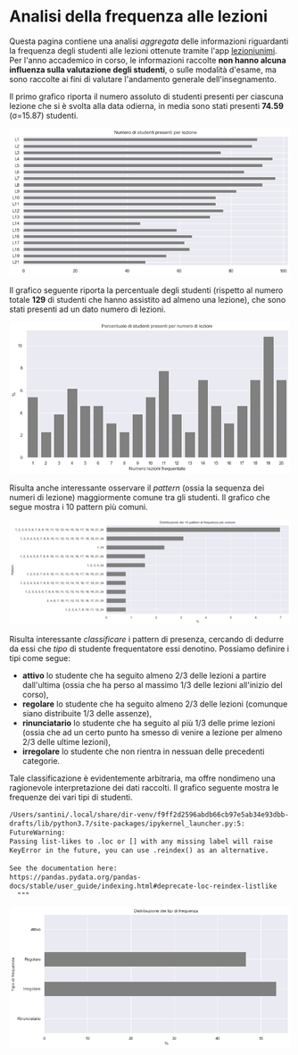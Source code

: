 # Analisi della frequenza alle lezioni

Questa pagina contiene una analisi *aggregata* delle informazioni riguardanti la frequenza degli studenti alle lezioni ottenute tramite l'app [lezioniunimi](https://easystaff.divsi.unimi.it/PortaleStudenti/index.php?view=infoapp). Per l'anno accademico in corso, le informazioni raccolte **non hanno alcuna influenza sulla valutazione degli studenti**, o sulle modalità d'esame, ma sono raccolte ai fini di valutare l'andamento generale dell'insegnamento.





Il primo grafico riporta il numero assoluto di studenti presenti 
per ciascuna lezione che si è svolta alla data odierna, in media
sono stati presenti **74.59** (σ=15.87) studenti.




![png](frequenze_files/frequenze_6_0.png)






Il grafico seguente riporta la percentuale degli studenti (rispetto al numero 
totale **129** di studenti che hanno assistito ad almeno una lezione), che sono stati 
presenti ad un dato numero di lezioni.





![png](frequenze_files/frequenze_9_0.png)


Risulta anche interessante osservare il *pattern* (ossia la sequenza dei numeri di lezione) maggiormente comune tra gli studenti. Il grafico che segue mostra i 10 pattern più comuni.


![png](frequenze_files/frequenze_12_0.png)


Risulta interessante *classificare* i pattern di presenza, cercando di dedurre da essi che *tipo* di studente frequentatore essi denotino. Possiamo definire i tipi come segue:

* **attivo** lo studente che ha seguito almeno 2/3 delle lezioni a partire dall'ultima (ossia che ha perso al massimo 1/3 delle lezioni all'inizio del corso),
* **regolare** lo studente che ha seguito almeno 2/3 delle lezioni (comunque siano distribuite 1/3 delle assenze),
* **rinunciatario** lo studente che ha seguito al più 1/3 delle prime lezioni (ossia che ad un certo punto ha smesso di venire a lezione per almeno 2/3 delle ultime lezioni),
* **irregolare** lo studente che non rientra in nessuan delle precedenti categorie.

Tale classificazione è evidentemente arbitraria, ma offre nondimeno una ragionevole interpretazione dei dati raccolti. Il grafico seguente mostra le frequenze dei vari tipi di studenti.

    /Users/santini/.local/share/dir-venv/f9ff2d2596abdb66cb97e5ab34e93dbb-drafts/lib/python3.7/site-packages/ipykernel_launcher.py:5: FutureWarning: 
    Passing list-likes to .loc or [] with any missing label will raise
    KeyError in the future, you can use .reindex() as an alternative.
    
    See the documentation here:
    https://pandas.pydata.org/pandas-docs/stable/user_guide/indexing.html#deprecate-loc-reindex-listlike
      """



![png](frequenze_files/frequenze_15_1.png)

